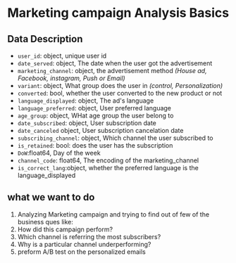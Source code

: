 # Marketing campaign Analysis Basics

## Data Description
* `user_id`: object, unique user id
* `date_served`: object, The date when the user got the advertisement  
* `marketing_channel`: object, the advertisement method *(House ad, Facebook, instagram, Push or Email)*
* `variant`: object,  What group does the user in *(control, Personalization)*
* `converted`: bool, whether the user converted to the new product or not
* `language_displayed`: object, The ad's language
* `language_preferred`: object, User preferred language
* `age_group`: object, WHat age group the user belong to
* `date_subscribed`: object, User subscription date
* `date_canceled` object, User subscription cancelation date
* `subscribing_channel`: object, Which channel the user subscribed to
* `is_retained`: bool: does the user has the subscription
* `DoW`:float64, Day of the week
* `channel_code`: float64, The encoding of the marketing_channel
* `is_correct_lang`:object, whether the preferred language is the language_displayed

## what we want to do
1. Analyzing Marketing campaign and trying to find out of few of the business ques like:
2. How did this campaign perform?
3. Which channel is referring the most subscribers?
4. Why is a particular channel underperforming?
5. preform A/B test on the personalized emails
